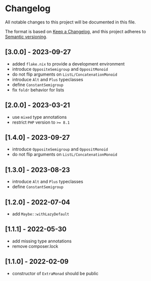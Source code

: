 # Changelog

All notable changes to this project will be documented in this file.

The format is based on [Keep a Changelog](https://keepachangelog.com/en/1.0.0/),
and this project adheres to [Semantic versioning](http://semver.org/).

## [3.0.0] - 2023-09-27

- added `flake.nix` to provide a development environment
- introduce `OppositeSemigroup` and `OppositMonoid`
- do not flip arguments on `ListL/ConcatenationMonoid`
- introduce `Alt` and `Plus` typeclasses
- define `ConstantSemigroup`
- fix `foldr` behavior for lists

## [2.0.0] - 2023-03-21

- use `mixed` type annotations
- restrict `PHP` version to `>= 8.1`
## [1.4.0] - 2023-09-27

- introduce `OppositeSemigroup` and `OppositMonoid`
- do not flip arguments on `ListL/ConcatenationMonoid`

## [1.3.0] - 2023-08-23

- introduce `Alt` and `Plus` typeclasses
- define `ConstantSemigroup`

## [1.2.0] - 2022-07-04

- add `Maybe::withLazyDefault`

## [1.1.1] - 2022-05-30

- add missing type annotations
- remove composer.lock

## [1.1.0] - 2022-02-09

- constructor of `ExtraMonad` should be public
